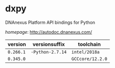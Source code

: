 # dxpy

DNAnexus Platform API bindings for Python

*homepage*: <http://autodoc.dnanexus.com/>

version | versionsuffix | toolchain
--------|---------------|----------
``0.266.1`` | ``-Python-2.7.14`` | ``intel/2018a``
``0.345.0`` |  | ``GCCcore/12.2.0``
